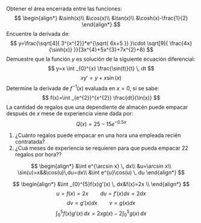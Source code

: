 Obtener el área encerrada entre las funciones:
$$
\begin{align*}
&\sinh(x)\\
&\cos(x)\\
&\tan(x)\\
&\cosh(x)-\frac{1}{2}
\end{align*}
$$
Encuentre la derivada de: 
$$
y=\frac{\sqrt[4]{ 3^{x^{2}}*e^{\sqrt{ 6x+5 }} }\cdot \sqrt[9]{ \frac{4x}{\sinh(x)} }}{3x^{4}+5x^{3}+7x^{2}+8}
$$
Demuestre que la función  $y$ es solución de la siguiente ecuación diferencial:
$$
y=x \int _{0}^{x} \frac{\sin(t)}{t} \, dt 
$$
$$
xy'=y+x\sin(x)
$$
Determine la derivada de $f^{-1}(x)$ evaluada en $x=0$, si se sabe:
$$
f(x)=\int _{e^{2}}^{x^{2}}  \frac{dt}{\ln(x)}
$$
La cantidad de regalos que una dependiente de almacén puede empacar después de $x$ mese de experiencia viene dada por:
$$
Q(x)=25-15e^{-0.5x}
$$
1) ¿Cuánto regalos puede empacar en una hora una empleada recién contratada?
2) ¿Cuá meses de experiencia se requieren para que pueda empacar 22 regalos por hora??





$$
\begin{align*}
&\int e^{\arcsin x} \, dx\\
&u=\arcsin x\\
\sin(u)=x&&\cos(u)\,du=dx\\
&\int e^{u}\cos(u) \, du 
\end{align*}
$$



$$
\begin{align*}
&\int _{0}^{5}f(x)g'(x) \, dx&f(x)=2x \\
\end{align*}
$$
$$
u=f(x)=2x\qquad du=f'(x)dx=2dx
$$
$$
dv=g'(x)dx\qquad v=g(x)dx
$$
$$
\int _{0}^{5} f(x)g'(x)\, dx =2xg(x)-2\int _{0}^{5}g(x) \, dx 
$$

